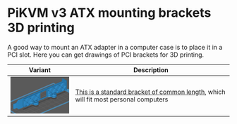 # PiKVM v3 ATX mounting brackets 3D printing

A good way to mount an ATX adapter in a computer case is to place it in a PCI slot.
Here you can get drawings of PCI brackets for 3D printing.

| Variant | Description |
|---------|-------------|
| <img src="pci_long.jpg" width=200 /> | [This is a standard bracket of common length](pci_long.stl), which will fit most personal computers |
